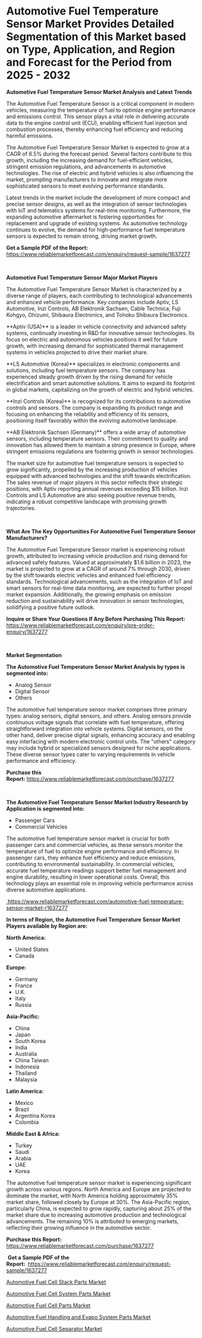 <p><h1>Automotive Fuel Temperature Sensor Market Provides Detailed Segmentation of this Market based on Type, Application, and Region and Forecast for the Period from 2025 - 2032</h1></p><p><strong>Automotive Fuel Temperature Sensor Market Analysis and Latest Trends</strong></p>
<p><p>The Automotive Fuel Temperature Sensor is a critical component in modern vehicles, measuring the temperature of fuel to optimize engine performance and emissions control. This sensor plays a vital role in delivering accurate data to the engine control unit (ECU), enabling efficient fuel injection and combustion processes, thereby enhancing fuel efficiency and reducing harmful emissions.</p><p>The Automotive Fuel Temperature Sensor Market is expected to grow at a CAGR of 6.5% during the forecast period. Several factors contribute to this growth, including the increasing demand for fuel-efficient vehicles, stringent emission regulations, and advancements in automotive technologies. The rise of electric and hybrid vehicles is also influencing the market, prompting manufacturers to innovate and integrate more sophisticated sensors to meet evolving performance standards.</p><p>Latest trends in the market include the development of more compact and precise sensor designs, as well as the integration of sensor technologies with IoT and telematics systems for real-time monitoring. Furthermore, the expanding automotive aftermarket is fostering opportunities for replacement and upgrade of existing systems. As automotive technology continues to evolve, the demand for high-performance fuel temperature sensors is expected to remain strong, driving market growth.</p></p>
<p><strong>Get a Sample PDF of the Report:&nbsp;</strong> <a href="https://www.reliablemarketforecast.com/enquiry/request-sample/1637277?utm_campaign=1890&utm_medium=2&utm_source=Github&utm_content=ia&utm_term=23032025&utm_id=automotive-fuel-temperature-sensor">https://www.reliablemarketforecast.com/enquiry/request-sample/1637277</a></p>
<p>&nbsp;</p>
<p><strong>Automotive Fuel Temperature Sensor Major Market Players</strong></p>
<p><p>The Automotive Fuel Temperature Sensor Market is characterized by a diverse range of players, each contributing to technological advancements and enhanced vehicle performance. Key companies include Aptiv, LS Automotive, Inzi Controls, AB Elektronik Sachsen, Cable Technica, Fuji Kohgyo, Ohizumi, Shibaura Electronics, and Tohoku Shibaura Electronics.</p><p>**Aptiv (USA)** is a leader in vehicle connectivity and advanced safety systems, continually investing in R&D for innovative sensor technologies. Its focus on electric and autonomous vehicles positions it well for future growth, with increasing demand for sophisticated thermal management systems in vehicles projected to drive their market share.</p><p>**LS Automotive (Korea)** specializes in electronic components and solutions, including fuel temperature sensors. The company has experienced steady growth driven by the rising demand for vehicle electrification and smart automotive solutions. It aims to expand its footprint in global markets, capitalizing on the growth of electric and hybrid vehicles.</p><p>**Inzi Controls (Korea)** is recognized for its contributions to automotive controls and sensors. The company is expanding its product range and focusing on enhancing the reliability and efficiency of its sensors, positioning itself favorably within the evolving automotive landscape.</p><p>**AB Elektronik Sachsen (Germany)** offers a wide array of automotive sensors, including temperature sensors. Their commitment to quality and innovation has allowed them to maintain a strong presence in Europe, where stringent emissions regulations are fostering growth in sensor technologies.</p><p>The market size for automotive fuel temperature sensors is expected to grow significantly, propelled by the increasing production of vehicles equipped with advanced technologies and the shift towards electrification. The sales revenue of major players in this sector reflects their strategic positions, with Aptiv reporting annual revenues exceeding $15 billion. Inzi Controls and LS Automotive are also seeing positive revenue trends, indicating a robust competitive landscape with promising growth trajectories.</p></p>
<p>&nbsp;</p>
<p><strong>What Are The Key Opportunities For Automotive Fuel Temperature Sensor Manufacturers?</strong></p>
<p><p>The Automotive Fuel Temperature Sensor market is experiencing robust growth, attributed to increasing vehicle production and rising demand for advanced safety features. Valued at approximately $1.6 billion in 2023, the market is projected to grow at a CAGR of around 7% through 2030, driven by the shift towards electric vehicles and enhanced fuel efficiency standards. Technological advancements, such as the integration of IoT and smart sensors for real-time data monitoring, are expected to further propel market expansion. Additionally, the growing emphasis on emission reduction and sustainability will drive innovation in sensor technologies, solidifying a positive future outlook.</p></p>
<p><strong>Inquire or Share Your Questions If Any Before Purchasing This Report:</strong> <a href="https://www.reliablemarketforecast.com/enquiry/pre-order-enquiry/1637277?utm_campaign=1890&utm_medium=2&utm_source=Github&utm_content=ia&utm_term=23032025&utm_id=automotive-fuel-temperature-sensor">https://www.reliablemarketforecast.com/enquiry/pre-order-enquiry/1637277</a></p>
<p>&nbsp;</p>
<p><strong>Market Segmentation</strong></p>
<p><strong>The Automotive Fuel Temperature Sensor Market Analysis by types is segmented into:</strong></p>
<p><ul><li>Analog Sensor</li><li>Digital Sensor</li><li>Others</li></ul></p>
<p><p>The automotive fuel temperature sensor market comprises three primary types: analog sensors, digital sensors, and others. Analog sensors provide continuous voltage signals that correlate with fuel temperature, offering straightforward integration into vehicle systems. Digital sensors, on the other hand, deliver precise digital signals, enhancing accuracy and enabling easy interfacing with modern electronic control units. The "others" category may include hybrid or specialized sensors designed for niche applications. These diverse sensor types cater to varying requirements in vehicle performance and efficiency.</p></p>
<p><strong>Purchase this Report:&nbsp;</strong><a href="https://www.reliablemarketforecast.com/purchase/1637277?utm_campaign=1890&utm_medium=2&utm_source=Github&utm_content=ia&utm_term=23032025&utm_id=automotive-fuel-temperature-sensor">https://www.reliablemarketforecast.com/purchase/1637277</a></p>
<p>&nbsp;</p>
<p><strong>The Automotive Fuel Temperature Sensor Market Industry Research by Application is segmented into:</strong></p>
<p><ul><li>Passenger Cars</li><li>Commercial Vehicles</li></ul></p>
<p><p>The automotive fuel temperature sensor market is crucial for both passenger cars and commercial vehicles, as these sensors monitor the temperature of fuel to optimize engine performance and efficiency. In passenger cars, they enhance fuel efficiency and reduce emissions, contributing to environmental sustainability. In commercial vehicles, accurate fuel temperature readings support better fuel management and engine durability, resulting in lower operational costs. Overall, this technology plays an essential role in improving vehicle performance across diverse automotive applications.</p></p>
<p><a href="https://www.reliablemarketforecast.com/automotive-fuel-temperature-sensor-market-r1637277?utm_campaign=1890&utm_medium=2&utm_source=Github&utm_content=ia&utm_term=23032025&utm_id=automotive-fuel-temperature-sensor">&nbsp;https://www.reliablemarketforecast.com/automotive-fuel-temperature-sensor-market-r1637277</a></p>
<p><strong>In terms of Region, the Automotive Fuel Temperature Sensor Market Players available by Region are:</strong></p>
<p>
    <p> <strong> North America: </strong>
        <ul>
            <li>United States</li>
            <li>Canada</li>
        </ul>
        </p> 
    <p> <strong> Europe: </strong>
        <ul>
            <li>Germany</li>
            <li>France</li>
            <li>U.K.</li>
            <li>Italy</li>
            <li>Russia</li>
        </ul>
        </p> 
    <p> <strong> Asia-Pacific: </strong>
        <ul>
            <li>China</li>
            <li>Japan</li>
            <li>South Korea</li>
            <li>India</li>
            <li>Australia</li>
            <li>China Taiwan</li>
            <li>Indonesia</li>
            <li>Thailand</li>
            <li>Malaysia</li>
        </ul>
        </p> 
    <p> <strong> Latin America: </strong>
        <ul>
            <li>Mexico</li>
            <li>Brazil</li>
            <li>Argentina Korea</li>
            <li>Colombia</li>
        </ul>
        </p> 
    <p> <strong> Middle East & Africa: </strong>
        <ul>
            <li>Turkey</li>
            <li>Saudi</li>
            <li>Arabia</li>
            <li>UAE</li>
            <li>Korea</li>
        </ul>
    </p>
    </p>
<p><p>The automotive fuel temperature sensor market is experiencing significant growth across various regions. North America and Europe are projected to dominate the market, with North America holding approximately 35% market share, followed closely by Europe at 30%. The Asia-Pacific region, particularly China, is expected to grow rapidly, capturing about 25% of the market share due to increasing automotive production and technological advancements. The remaining 10% is attributed to emerging markets, reflecting their growing influence in the automotive sector.</p></p>
<p><strong>Purchase this Report: </strong><a href="https://www.reliablemarketforecast.com/purchase/1637277?utm_campaign=1890&utm_medium=2&utm_source=Github&utm_content=ia&utm_term=23032025&utm_id=automotive-fuel-temperature-sensor">https://www.reliablemarketforecast.com/purchase/1637277</a></p>
<p>&nbsp;<strong>Get a Sample PDF of the Report:&nbsp;&nbsp;</strong><a href="https://www.reliablemarketforecast.com/enquiry/request-sample/1637277?utm_campaign=1890&utm_medium=2&utm_source=Github&utm_content=ia&utm_term=23032025&utm_id=automotive-fuel-temperature-sensor">https://www.reliablemarketforecast.com/enquiry/request-sample/1637277</a></p>
<p><strong></strong></p>
<p><p><a href="https://github.com/vestadjogile/Market-Research-Report-List-1/blob/main/automotive-fuel-cell-stack-parts-market.md?utm_campaign=1890&utm_medium=2&utm_source=Github&utm_content=ia&utm_term=23032025&utm_id=automotive-fuel-temperature-sensor">Automotive Fuel Cell Stack Parts Market</a></p><p><a href="https://github.com/eskelimaksic/Market-Research-Report-List-1/blob/main/automotive-fuel-cell-system-parts-market.md?utm_campaign=1890&utm_medium=2&utm_source=Github&utm_content=ia&utm_term=23032025&utm_id=automotive-fuel-temperature-sensor">Automotive Fuel Cell System Parts Market</a></p><p><a href="https://github.com/wantadhagino/Market-Research-Report-List-1/blob/main/automotive-fuel-cell-parts-market.md?utm_campaign=1890&utm_medium=2&utm_source=Github&utm_content=ia&utm_term=23032025&utm_id=automotive-fuel-temperature-sensor">Automotive Fuel Cell Parts Market</a></p><p><a href="https://github.com/gogashopkewy/Market-Research-Report-List-1/blob/main/automotive-fuel-handling-and-evapo-system-parts-market.md?utm_campaign=1890&utm_medium=2&utm_source=Github&utm_content=ia&utm_term=23032025&utm_id=automotive-fuel-temperature-sensor">Automotive Fuel Handling and Evapo System Parts Market</a></p><p><a href="https://github.com/lelahokendo/Market-Research-Report-List-1/blob/main/automotive-fuel-cell-separator-market.md?utm_campaign=1890&utm_medium=2&utm_source=Github&utm_content=ia&utm_term=23032025&utm_id=automotive-fuel-temperature-sensor">Automotive Fuel Cell Separator Market</a></p></p>